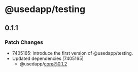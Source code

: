 # @usedapp/testing

## 0.1.1
### Patch Changes

- 7405165: Introduce the first version of @usedapp/testing.
- Updated dependencies [7405165]
  - @usedapp/core@0.1.2
